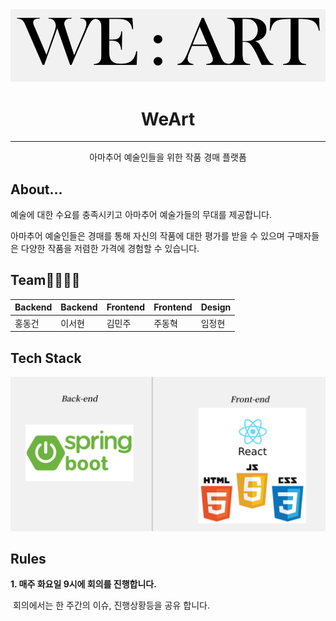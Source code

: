 <div align="center"> <img src = "./img/WeArt.png"/><h1>WeArt</h1></div>



---

<center>아마추어 예술인들을 위한 작품 경매 플랫폼</center>



## About... 

예술에 대한 수요를 충족시키고 아마추어 예술가들의 무대를 제공합니다.

 아마추어 예술인들은 경매를 통해 자신의 작품에 대한 평가를 받을 수 있으며 구매자들은 다양한 작품을 저렴한 가격에 경험할 수 있습니다.



## Team👨‍👩‍👦‍👦

| Backend | Backend | Frontend | Frontend | Design |
| ------- | ------- | -------- | -------- | ------ |
| 홍동건  | 이서현  | 김민주   | 주동혁   | 임정현 |



## Tech Stack

<div align ="center"><img src ="./img/techstack.png"/></div>



## Rules

**1. 매주 화요일 9시에 회의를 진행합니다.**

​	회의에서는 한 주간의 이슈, 진행상황등을 공유 합니다.


